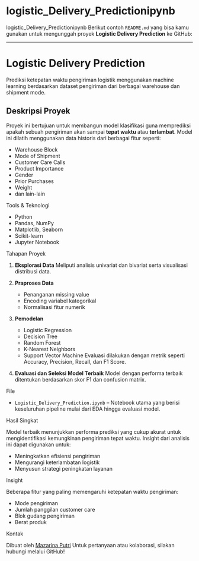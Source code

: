 # logistic_Delivery_Predictionipynb
logistic_Delivery_Predictionipynb
Berikut contoh `README.md` yang bisa kamu gunakan untuk mengunggah proyek **Logistic Delivery Prediction** ke GitHub:

---

# Logistic Delivery Prediction 

Prediksi ketepatan waktu pengiriman logistik menggunakan machine learning berdasarkan dataset pengiriman dari berbagai warehouse dan shipment mode.

## Deskripsi Proyek

Proyek ini bertujuan untuk membangun model klasifikasi guna memprediksi apakah sebuah pengiriman akan sampai **tepat waktu** atau **terlambat**. Model ini dilatih menggunakan data historis dari berbagai fitur seperti:

* Warehouse Block
* Mode of Shipment
* Customer Care Calls
* Product Importance
* Gender
* Prior Purchases
* Weight
* dan lain-lain

Tools & Teknologi

* Python
* Pandas, NumPy
* Matplotlib, Seaborn
* Scikit-learn
* Jupyter Notebook

Tahapan Proyek

1. **Eksplorasi Data**
   Meliputi analisis univariat dan bivariat serta visualisasi distribusi data.

2. **Praproses Data**

   * Penanganan missing value
   * Encoding variabel kategorikal
   * Normalisasi fitur numerik

3. **Pemodelan**

   * Logistic Regression
   * Decision Tree
   * Random Forest
   * K-Nearest Neighbors
   * Support Vector Machine
     Evaluasi dilakukan dengan metrik seperti Accuracy, Precision, Recall, dan F1 Score.

4. **Evaluasi dan Seleksi Model Terbaik**
   Model dengan performa terbaik ditentukan berdasarkan skor F1 dan confusion matrix.

 File

* `Logistic_Delivery_Prediction.ipynb` – Notebook utama yang berisi keseluruhan pipeline mulai dari EDA hingga evaluasi model.

Hasil Singkat

Model terbaik menunjukkan performa prediksi yang cukup akurat untuk mengidentifikasi kemungkinan pengiriman tepat waktu. Insight dari analisis ini dapat digunakan untuk:

* Meningkatkan efisiensi pengiriman
* Mengurangi keterlambatan logistik
* Menyusun strategi peningkatan layanan

Insight

Beberapa fitur yang paling memengaruhi ketepatan waktu pengiriman:

* Mode pengiriman
* Jumlah panggilan customer care
* Blok gudang pengiriman
* Berat produk

 Kontak

Dibuat oleh [Mazarina Putri](https://github.com/mazarina06)
Untuk pertanyaan atau kolaborasi, silakan hubungi melalui GitHub!


